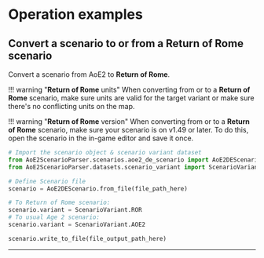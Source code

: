 # Operation examples

## Convert a scenario to or from a Return of Rome scenario

Convert a scenario from AoE2 to **Return of Rome**.  

!!! warning "**Return of Rome** units"
    When converting from or to a **Return of Rome** scenario, make sure units are valid for the target variant or 
    make sure there's no conflicting units on the map. 

!!! warning "**Return of Rome** version"
    When converting from or to a **Return of Rome** scenario, make sure your scenario is on v1.49 or later. 
    To do this, open the scenario in the in-game editor and save it once.

```py
# Import the scenario object & scenario variant dataset
from AoE2ScenarioParser.scenarios.aoe2_de_scenario import AoE2DEScenario
from AoE2ScenarioParser.datasets.scenario_variant import ScenarioVariant

# Define Scenario file
scenario = AoE2DEScenario.from_file(file_path_here)

# To Return of Rome scenario:
scenario.variant = ScenarioVariant.ROR
# To usual Age 2 scenario:
scenario.variant = ScenarioVariant.AOE2

scenario.write_to_file(file_output_path_here)
```

---